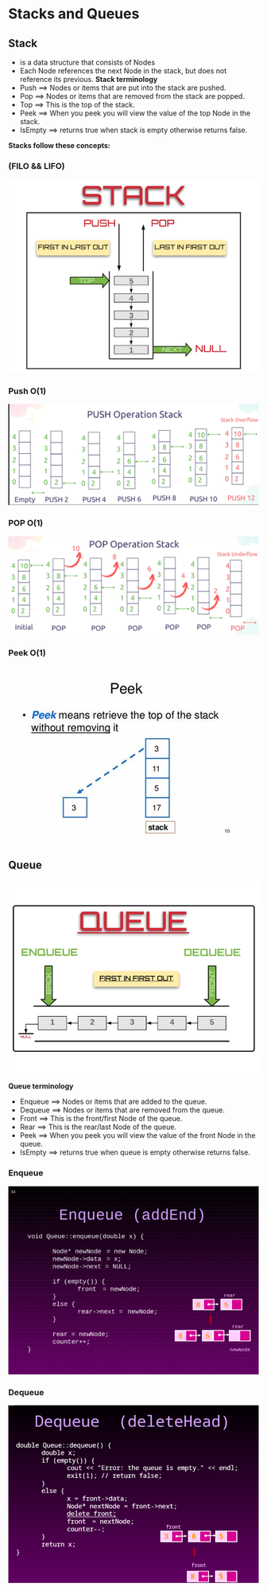 # Stacks and Queues
## Stack
- is a data structure that consists of Nodes
- Each Node references the next Node in the stack, but does not reference its previous.
**Stack terminology**
- Push ==> Nodes or items that are put into the stack are pushed.
- Pop ==> Nodes or items that are removed from the stack are popped.
- Top ==> This is the top of the stack.
- Peek ==> When you peek you will view the value of the top Node in the stack.
- IsEmpty ==> returns true when stack is empty otherwise returns false.

**Stacks follow these concepts:**

### (FILO && LIFO)

![](./img/LIFO_FILO.png)

### Push O(1)

![](./img/PushStack.png)

### POP O(1)

![](./img/PopStack.png)

### Peek O(1)
![](./img/peek.jpg)

## Queue

![](./img/Queue.png)


**Queue terminology**

- Enqueue ==>  Nodes or items that are added to the queue.
- Dequeue ==> Nodes or items that are removed from the queue.
- Front ==> This is the front/first Node of the queue.
- Rear ==> This is the rear/last Node of the queue.
- Peek ==> When you peek you will view the value of the front Node in the queue.
- IsEmpty ==> returns true when queue is empty otherwise returns false.

### Enqueue

![](./img/Enqueue.png)

### Dequeue

![](./img/Dequeue.png)





